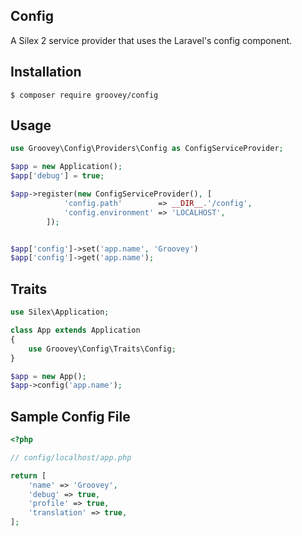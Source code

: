 ## Config
A Silex 2 service provider that uses the Laravel's config component.


## Installation

    $ composer require groovey/config

## Usage

```php
use Groovey\Config\Providers\Config as ConfigServiceProvider;

$app = new Application();
$app['debug'] = true;

$app->register(new ConfigServiceProvider(), [
            'config.path'        => __DIR__.'/config',
            'config.environment' => 'LOCALHOST',
        ]);


$app['config']->set('app.name', 'Groovey')
$app['config']->get('app.name');
```

## Traits

```php
use Silex\Application;

class App extends Application
{
    use Groovey\Config\Traits\Config;
}

$app = new App();
$app->config('app.name');
```

## Sample Config File

```php
<?php

// config/localhost/app.php

return [
    'name' => 'Groovey',
    'debug' => true,
    'profile' => true,
    'translation' => true,
];
```


